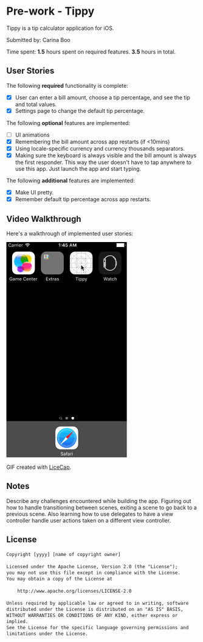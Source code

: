 # Pre-work - Tippy

Tippy is a tip calculator application for iOS.

Submitted by: Carina Boo

Time spent: **1.5** hours spent on required features. **3.5** hours in total.

## User Stories

The following **required** functionality is complete:

* [x] User can enter a bill amount, choose a tip percentage, and see the tip and total values.
* [x] Settings page to change the default tip percentage.

The following **optional** features are implemented:
* [ ] UI animations
* [x] Remembering the bill amount across app restarts (if <10mins)
* [x] Using locale-specific currency and currency thousands separators.
* [x] Making sure the keyboard is always visible and the bill amount is always the first responder. This way the user doesn't have to tap anywhere to use this app. Just launch the app and start typing.

The following **additional** features are implemented:
* [x] Make UI pretty.
* [x] Remember default tip percentage across app restarts.

## Video Walkthrough 

Here's a walkthrough of implemented user stories:

<img src='https://raw.githubusercontent.com/carinaboo/tipcalculator/master/Demo/TippyV2.gif' title='Video Walkthrough' width='' alt='Video Walkthrough' />

GIF created with [LiceCap](http://www.cockos.com/licecap/).

## Notes

Describe any challenges encountered while building the app.
Figuring out how to handle transitioning between scenes, exiting a scene to go back to a previous scene. Also learning how to use delegates to have a view controller handle user actions taken on a different view controller.

## License

    Copyright [yyyy] [name of copyright owner]

    Licensed under the Apache License, Version 2.0 (the "License");
    you may not use this file except in compliance with the License.
    You may obtain a copy of the License at

        http://www.apache.org/licenses/LICENSE-2.0

    Unless required by applicable law or agreed to in writing, software
    distributed under the License is distributed on an "AS IS" BASIS,
    WITHOUT WARRANTIES OR CONDITIONS OF ANY KIND, either express or implied.
    See the License for the specific language governing permissions and
    limitations under the License.

